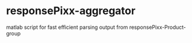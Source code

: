 # responsePixx-aggregator
matlab script for fast efficient parsing output from responsePixx-Product-group
